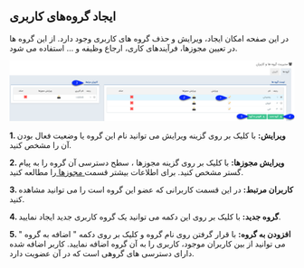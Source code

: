 ﻿## ایجاد گروه‌های کاربری

در این صفحه امکان ایجاد، ویرایش  و حذف گروه های کاربری وجود دارد. از این گروه ها در تعیین مجوزها، فرآیندهای کاری، ارجاع وظیفه و ... استفاده می شود.

![](Groups.png)

**1. ویرایش:** با کلیک بر روی گزینه ویرایش می توانید نام این گروه یا وضعیت فعال بودن آن را مشخص کنید.

**2. ویرایش مجوزها:** با کلیک بر روی گزینه مجوزها ، سطح دسترسی آن گروه را به پیام گستر مشخص کنید. برای اطلاعات بیشتر قسمت[ مجوزها ](https://github.com/1stco/PayamGostarDocs/blob/master/help%202.5.4/Settings/Manage-groups-and-users/permissions/permissions.md)را مطالعه کنید.

**3. کاربران مرتبط:** در این قسمت کاربرانی که عضو این گروه است را می توانید مشاهده کنید.

**4.  گروه جدید:** با کلیک بر روی این دکمه می توانید یک گروه کاربری جدید ایجاد نمایید.

**5.  افزودن به گروه:** با قرار گرفتن روی نام گروه و کلیک بر روی دکمه " اضافه به گروه " می توانید از بین کاربران موجود، کاربری را به آن گروه اضافه نمایید. کاربر اضافه شده دارای دسترسی های گروهی است که در آن عضویت دارد.

 
